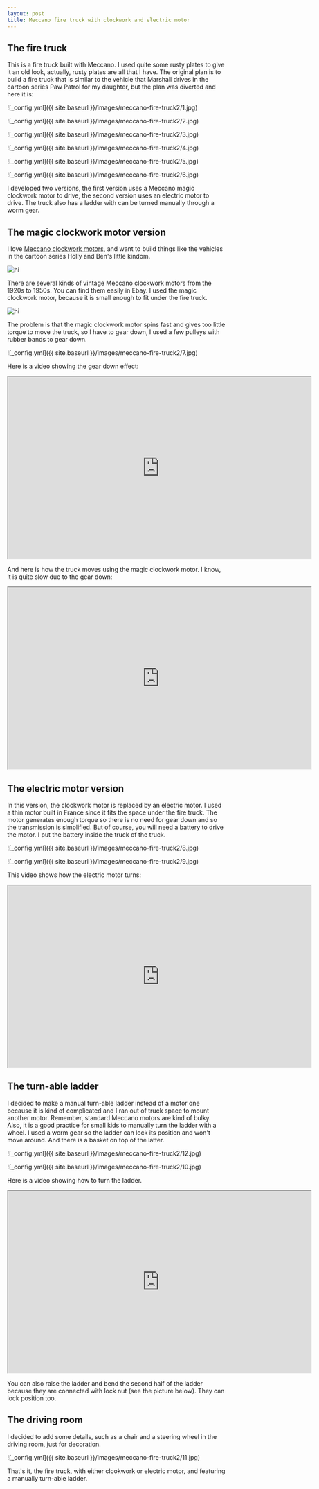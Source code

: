 ```yaml
---
layout: post
title: Meccano fire truck with clockwork and electric motor
---
```


## The fire truck

This is a fire truck built with Meccano. I used quite some rusty plates to give it an old look, actually, rusty plates
are all that I have. The original plan is to build a fire truck that is similar to the vehicle that Marshall drives
in the cartoon series Paw Patrol for my daughter, but the plan was diverted and here it is:


![_config.yml]({{ site.baseurl }}/images/meccano-fire-truck2/1.jpg)

![_config.yml]({{ site.baseurl }}/images/meccano-fire-truck2/2.jpg)

![_config.yml]({{ site.baseurl }}/images/meccano-fire-truck2/3.jpg)

![_config.yml]({{ site.baseurl }}/images/meccano-fire-truck2/4.jpg)

![_config.yml]({{ site.baseurl }}/images/meccano-fire-truck2/5.jpg)

![_config.yml]({{ site.baseurl }}/images/meccano-fire-truck2/6.jpg)


I developed two versions, the first version uses a Meccano magic clockwork motor to drive, the
second version uses an electric motor to drive. The truck also has a ladder with can be turned manually through a
worm gear.

## The magic clockwork motor version

I love [Meccano clockwork motors](https://www.google.co.uk/search?q=Meccano+clockwork+motors&source=lnms&tbm=isch&sa=X), and want to build things like the vehicles in the cartoon series Holly and Ben's little
kindom.



<img src="https://images-na.ssl-images-amazon.com/images/I/81Pb1J1yr2L._SL1500_.jpg" alt="hi" class="inline"/>

There are several kinds of vintage Meccano clockwork motors from the 1920s to 1950s. You can find them easily in Ebay.
I used the magic clockwork motor, because it is small enough to fit under the fire truck.

<img src="http://meccanoman.co.uk/catalog/images/products/large/CWMM.jpg" alt="hi" class="inline"/>

The problem is that the magic clockwork motor spins fast and gives too little torque to move the truck, so I have to
gear down, I used a few pulleys with rubber bands to gear down.

![_config.yml]({{ site.baseurl }}/images/meccano-fire-truck2/7.jpg)

Here is a video showing the gear down effect:


<iframe width="700" height="420" src="http://www.youtube.com/embed/PTzgtIl1XvI?color=white&theme=light"></iframe>

And here is how the truck moves using the magic clockwork motor. I know, it is quite slow due to the gear down:

<iframe width="700" height="420" src="http://www.youtube.com/embed/q4DZr1qTzWk?color=white&theme=light"></iframe>

## The electric motor version

In this version, the clockwork motor is replaced by an electric motor. I used a thin motor built in France since it
fits the space under the fire truck. The motor generates enough torque so there is no need for gear down and so
the transmission is simplified. But of course, you will need a battery to drive the motor. I put the battery inside
the truck of the truck.

![_config.yml]({{ site.baseurl }}/images/meccano-fire-truck2/8.jpg)

![_config.yml]({{ site.baseurl }}/images/meccano-fire-truck2/9.jpg)

This video shows how the electric motor turns:

<iframe width="700" height="420" src="http://www.youtube.com/embed/s-hpwPHL6mY?color=white&theme=light"></iframe>


## The turn-able ladder
I decided to make a manual turn-able ladder instead of a motor one because it is kind of complicated and I ran out
of truck space to mount another motor. Remember, standard Meccano motors are kind of bulky. Also, it is a good
practice for small kids to manually turn the ladder with a wheel. I used a worm gear so the ladder can lock its
position and won't move around. And there is a basket on top of the latter.

![_config.yml]({{ site.baseurl }}/images/meccano-fire-truck2/12.jpg)

![_config.yml]({{ site.baseurl }}/images/meccano-fire-truck2/10.jpg)

Here is a video showing how to turn the ladder.

<iframe width="700" height="420" src="http://www.youtube.com/embed/pHx28vtOcYM?color=white&theme=light"></iframe>

You can also raise the ladder and bend the second half of the ladder because they are connected with lock nut (see the
picture below). They can lock position too.

## The driving room
I decided to add some details, such as a chair and a steering wheel in the driving room, just for decoration.

![_config.yml]({{ site.baseurl }}/images/meccano-fire-truck2/11.jpg)


That's it, the fire truck, with either clcokwork or electric motor, and featuring a manually turn-able ladder.




